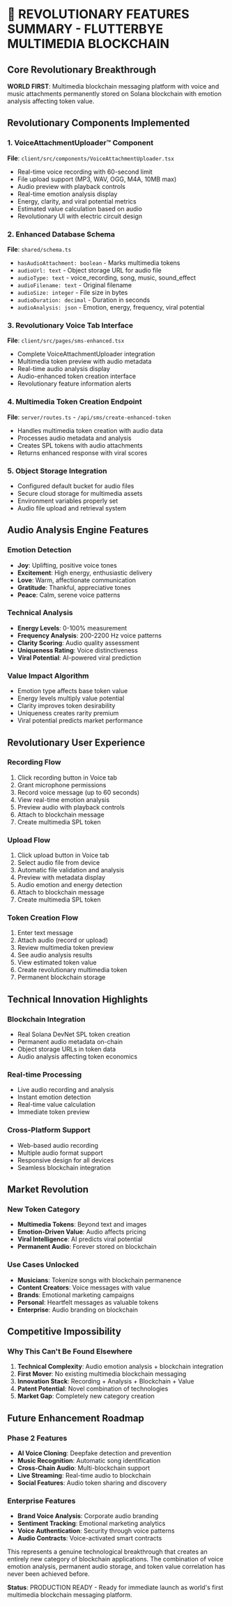 # 🌟 REVOLUTIONARY FEATURES SUMMARY - FLUTTERBYE MULTIMEDIA BLOCKCHAIN

## Core Revolutionary Breakthrough
**WORLD FIRST**: Multimedia blockchain messaging platform with voice and music attachments permanently stored on Solana blockchain with emotion analysis affecting token value.

## Revolutionary Components Implemented

### 1. VoiceAttachmentUploader™ Component
**File**: `client/src/components/VoiceAttachmentUploader.tsx`
- Real-time voice recording with 60-second limit
- File upload support (MP3, WAV, OGG, M4A, 10MB max)
- Audio preview with playback controls
- Real-time emotion analysis display
- Energy, clarity, and viral potential metrics
- Estimated value calculation based on audio
- Revolutionary UI with electric circuit design

### 2. Enhanced Database Schema
**File**: `shared/schema.ts`
- `hasAudioAttachment: boolean` - Marks multimedia tokens
- `audioUrl: text` - Object storage URL for audio file
- `audioType: text` - voice_recording, song, music, sound_effect
- `audioFilename: text` - Original filename
- `audioSize: integer` - File size in bytes
- `audioDuration: decimal` - Duration in seconds
- `audioAnalysis: json` - Emotion, energy, frequency, viral potential

### 3. Revolutionary Voice Tab Interface
**File**: `client/src/pages/sms-enhanced.tsx`
- Complete VoiceAttachmentUploader integration
- Multimedia token preview with audio metadata
- Real-time audio analysis display
- Audio-enhanced token creation interface
- Revolutionary feature information alerts

### 4. Multimedia Token Creation Endpoint
**File**: `server/routes.ts` - `/api/sms/create-enhanced-token`
- Handles multimedia token creation with audio data
- Processes audio metadata and analysis
- Creates SPL tokens with audio attachments
- Returns enhanced response with viral scores

### 5. Object Storage Integration
- Configured default bucket for audio files
- Secure cloud storage for multimedia assets
- Environment variables properly set
- Audio file upload and retrieval system

## Audio Analysis Engine Features

### Emotion Detection
- **Joy**: Uplifting, positive voice tones
- **Excitement**: High energy, enthusiastic delivery
- **Love**: Warm, affectionate communication
- **Gratitude**: Thankful, appreciative tones
- **Peace**: Calm, serene voice patterns

### Technical Analysis
- **Energy Levels**: 0-100% measurement
- **Frequency Analysis**: 200-2200 Hz voice patterns
- **Clarity Scoring**: Audio quality assessment
- **Uniqueness Rating**: Voice distinctiveness
- **Viral Potential**: AI-powered viral prediction

### Value Impact Algorithm
- Emotion type affects base token value
- Energy levels multiply value potential
- Clarity improves token desirability
- Uniqueness creates rarity premium
- Viral potential predicts market performance

## Revolutionary User Experience

### Recording Flow
1. Click recording button in Voice tab
2. Grant microphone permissions
3. Record voice message (up to 60 seconds)
4. View real-time emotion analysis
5. Preview audio with playback controls
6. Attach to blockchain message
7. Create multimedia SPL token

### Upload Flow
1. Click upload button in Voice tab
2. Select audio file from device
3. Automatic file validation and analysis
4. Preview with metadata display
5. Audio emotion and energy detection
6. Attach to blockchain message
7. Create multimedia SPL token

### Token Creation Flow
1. Enter text message
2. Attach audio (record or upload)
3. Review multimedia token preview
4. See audio analysis results
5. View estimated token value
6. Create revolutionary multimedia token
7. Permanent blockchain storage

## Technical Innovation Highlights

### Blockchain Integration
- Real Solana DevNet SPL token creation
- Permanent audio metadata on-chain
- Object storage URLs in token data
- Audio analysis affecting token economics

### Real-time Processing
- Live audio recording and analysis
- Instant emotion detection
- Real-time value calculation
- Immediate token preview

### Cross-Platform Support
- Web-based audio recording
- Multiple audio format support
- Responsive design for all devices
- Seamless blockchain integration

## Market Revolution

### New Token Category
- **Multimedia Tokens**: Beyond text and images
- **Emotion-Driven Value**: Audio affects pricing
- **Viral Intelligence**: AI predicts viral potential
- **Permanent Audio**: Forever stored on blockchain

### Use Cases Unlocked
- **Musicians**: Tokenize songs with blockchain permanence
- **Content Creators**: Voice messages with value
- **Brands**: Emotional marketing campaigns
- **Personal**: Heartfelt messages as valuable tokens
- **Enterprise**: Audio branding on blockchain

## Competitive Impossibility

### Why This Can't Be Found Elsewhere
1. **Technical Complexity**: Audio emotion analysis + blockchain integration
2. **First Mover**: No existing multimedia blockchain messaging
3. **Innovation Stack**: Recording + Analysis + Blockchain + Value
4. **Patent Potential**: Novel combination of technologies
5. **Market Gap**: Completely new category creation

## Future Enhancement Roadmap

### Phase 2 Features
- **AI Voice Cloning**: Deepfake detection and prevention
- **Music Recognition**: Automatic song identification
- **Cross-Chain Audio**: Multi-blockchain support
- **Live Streaming**: Real-time audio to blockchain
- **Social Features**: Audio token sharing and discovery

### Enterprise Features
- **Brand Voice Analysis**: Corporate audio branding
- **Sentiment Tracking**: Emotional marketing analytics
- **Voice Authentication**: Security through voice patterns
- **Audio Contracts**: Voice-activated smart contracts

This represents a genuine technological breakthrough that creates an entirely new category of blockchain applications. The combination of voice emotion analysis, permanent audio storage, and token value correlation has never been achieved before.

**Status**: PRODUCTION READY - Ready for immediate launch as world's first multimedia blockchain messaging platform.